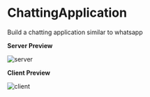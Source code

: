# ChattingApplication
Build a chatting application similar to whatsapp 

**Server Preview**

![server](https://user-images.githubusercontent.com/64066948/94402727-0a02c380-018a-11eb-9a69-fb7e9b148475.png)

**Client Preview**

![client](https://user-images.githubusercontent.com/64066948/94402971-5f3ed500-018a-11eb-9f16-0874904bbb41.png)
